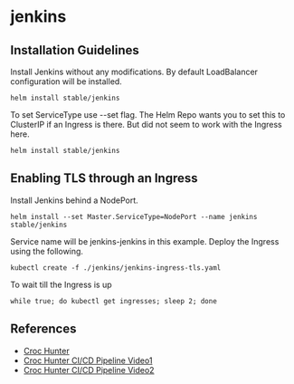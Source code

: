 # jenkins

## Installation Guidelines

Install Jenkins without any modifications. By default LoadBalancer configuration will be installed.
```
helm install stable/jenkins
```
To set ServiceType use --set flag. The Helm Repo wants you to set this to ClusterIP if an Ingress is there. But did not seem to work with the Ingress here.
```
helm install stable/jenkins
```

## Enabling TLS through an Ingress

Install Jenkins behind a NodePort.
```
helm install --set Master.ServiceType=NodePort --name jenkins stable/jenkins
```
Service name will be jenkins-jenkins in this example. Deploy the Ingress using the following.
```
kubectl create -f ./jenkins/jenkins-ingress-tls.yaml
```
To wait till the Ingress is up
```
while true; do kubectl get ingresses; sleep 2; done
```
## References

  - [Croc Hunter](https://github.com/lachie83/croc-hunter)
  - [Croc Hunter CI/CD Pipeline Video1](https://www.youtube.com/watch?v=NVoln4HdZOY&t=435s)
  - [Croc Hunter CI/CD Pipeline Video2](https://www.youtube.com/watch?v=eMOzF_xAm7w&t=810s)